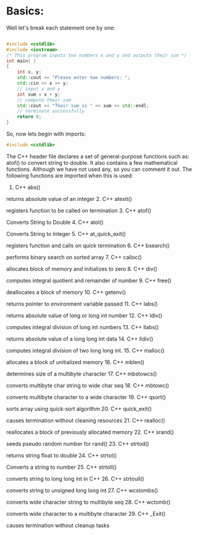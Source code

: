 # Basics:

Well let's break each statement one by one:

```cpp

#include <cstdlib>
#include <iostream>
/* This program inputs two numbers x and y and outputs their sum */
int main( ) 
{
	int x, y;
	std::cout << "Please enter two numbers: ";
	std::cin >> x >> y;
	// input x and y
	int sum = x + y;
	// compute their sum
	std::cout << "Their sum is " << sum << std::endl;
	// terminate successfully
	return 0;
}

```

So, now lets begin with imports:

```cpp
#include <cstdlib>
```

The C++ <cstdlib> header file declares a set of general-purpose functions such as: atof() to convert string to double. It also contains a few mathematical functions.
Although we have not used any, so you can comment it out. The following functions are imported when this is used:

1. C++ abs()

returns absolute value of an integer
2. C++ atexit()

registers function to be called on termination
3. C++ atof()

Converts String to Double
4. C++ atol()

Converts String to Integer
5. C++ at_quick_exit()

registers function and calls on quick termination
6. C++ bsearch()

performs binary search on sorted array
7. C++ calloc()

allocates block of memory and initializes to zero
8. C++ div()

computes integral quotient and remainder of number
9. C++ free()

deallocates a block of memory
10. C++ getenv()

returns pointer to environment variable passed
11. C++ labs()

returns absolute value of long or long int number
12. C++ ldiv()

computes integral division of long int numbers
13. C++ llabs()

returns absolute value of a long long int data
14. C++ lldiv()

computes integral division of two long long int.
15. C++ malloc()

allocates a block of unitialized memory
16. C++ mblen()

determines size of a multibyte character
17. C++ mbstowcs()

converts multibyte char string to wide char seq
18. C++ mbtowc()

converts multibyte character to a wide character
19. C++ qsort()

sorts array using quick-sort algorithm
20. C++ quick_exit()

causes termination without cleaning resources
21. C++ realloc()

reallocates a block of previously allocated memory
22. C++ srand()

seeds pseudo random number for rand()
23. C++ strtod()

returns string float to double
24. C++ strtol()

Converts a string to number
25. C++ strtoll()

converts string to long long int in C++
26. C++ strtoull()

converts string to unsigned long long int
27. C++ wcstombs()

converts wide character string to multibyte seq
28. C++ wctomb()

converts wide character to a multibyte character
29. C++ _Exit()

causes termination without cleanup tasks

